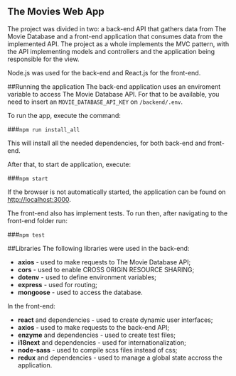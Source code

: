 ## The Movies Web App

The project was divided in two: a back-end API that gathers data from The Movie Database and a front-end application that consumes data from the implemented API.
The project as a whole implements the MVC pattern, with the API implementing models and controllers and the application being responsible for the view.

Node.js was used for the back-end and React.js for the front-end.

##Running the application
The back-end application uses an enviroment variable to access The Movie Database API. For that to be available, you need to insert an `MOVIE_DATABASE_API_KEY` on `/backend/.env`.

To run the app, execute the command:

###`npm run install_all`

This will install all the needed dependencies, for both back-end and front-end.

After that, to start de application, execute:

###`npm start`

If the browser is not automatically started, the application can be found on [http://localhost:3000](http://localhost:3000).

The front-end also has implement tests. To run then, after navigating to the front-end folder run:

###`npm test`

##Libraries
The following libraries were used in the back-end:
* __axios__ - used to make requests to The Movie Database API;
* __cors__ - used to enable CROSS ORIGIN RESOURCE SHARING;
* __dotenv__ - used to define environment variables;
* __express__ - used for routing;
* __mongoose__ - used to access the database.

In the front-end:
* __react__ and dependencies - used to create dynamic user interfaces;
* __axios__ - used to make requests to the back-end API;
* __enzyme__ and dependencies - used to create test files;
* __i18next__ and dependencies - used for internationalization;
* __node-sass__ - used to compile scss files instead of css;
* __redux__ and dependencies - used to manage a global state accross the application.
